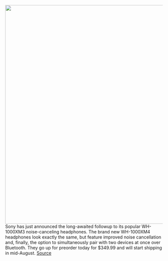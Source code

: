 <img src='https://cdn.vox-cdn.com/thumbor/nmqfKV6_CYEeMwFVG6ZGWUPJP-M=/0x0:1968x1311/1200x800/filters:focal(827x499:1141x813)/cdn.vox-cdn.com/uploads/chorus_image/image/67165313/1000XM4.0.jpg' width='700px' /><br/>
Sony has just announced the long-awaited followup to its popular WH-1000XM3 noise-canceling headphones. The brand new WH-1000XM4 headphones look exactly the same, but feature improved noise cancellation and, finally, the option to simultaneously pair with two devices at once over Bluetooth. They go up for preorder today for $349.99 and will start shipping in mid-August.
<a href='https://www.theverge.com/2020/8/6/21356733/sony-wh1000xm4-noise-canceling-headphones-announced-features-price'> Source <a/>